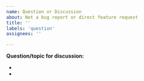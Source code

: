 ```yaml
---
name: Question or Discussion
about: Not a bug report or direct feature request
title: ''
labels: 'question'
assignees: ''

---
```


<!--Structure this Issue how you think is best, but here is a suggestion:-->

**Question/topic for discussion:**
<!--A clear description of what you are asking and why.-->
- 
- 
